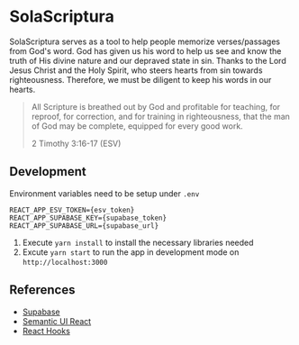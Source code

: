 # SolaScriptura

SolaScriptura serves as a tool to help people memorize verses/passages from God's word. God has given us his word to help us see and know the truth of His divine nature and our depraved state in sin. Thanks to the Lord Jesus Christ and the Holy Spirit, who steers hearts from sin towards righteousness. Therefore, we must be diligent to keep his words in our hearts.

> All Scripture is breathed out by God and profitable for teaching, for reproof, for correction, and for training in righteousness, that the man of God may be complete, equipped for every good work.
>
> 2 Timothy 3:16-17 (ESV)

## Development

Environment variables need to be setup under `.env`

```
REACT_APP_ESV_TOKEN={esv_token}
REACT_APP_SUPABASE_KEY={supabase_token}
REACT_APP_SUPABASE_URL={supabase_url}
```

1. Execute `yarn install` to install the necessary libraries needed
2. Excute `yarn start` to run the app in development mode on `http://localhost:3000`

## References

- [Supabase](https://supabase.io/docs)
- [Semantic UI React](https://react.semantic-ui.com/)
- [React Hooks](https://reactjs.org/docs/hooks-intro.html)
